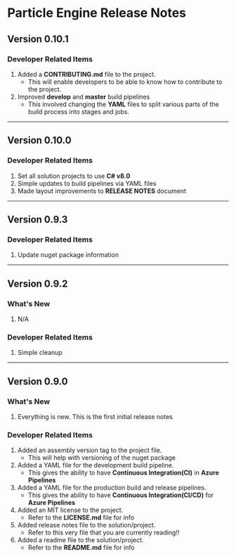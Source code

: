 # **Particle Engine Release Notes**

## **Version 0.10.1**

### **Developer Related Items**

1. Added a **CONTRIBUTING.md** file to the project.
   * This will enable developers to be able to know how to contribute to the project.
2. Improved **develop** and **master** build pipelines
   * This involved changing the **YAML** files to split various parts of the build process into stages and jobs.

---

## **Version 0.10.0**

### **Developer Related Items**

1. Set all solution projects to use **C# v8.0**
2. Simple updates to build pipelines via YAML files
3. Made layout improvements to **RELEASE NOTES** document

---

## **Version 0.9.3**

### **Developer Related Items**

1. Update nuget package information

---

## **Version 0.9.2**

### **What's New**
1. N/A


### **Developer Related Items**

1. Simple cleanup

---

## **Version 0.9.0**

### **What's New**

1. Everything is new.  This is the first initial release notes


### **Developer Related Items**

1. Added an assembly version tag to the project file.
   * This will help with versioning of the nuget package
2. Added a YAML file for the development build pipeline.
   * This gives the ability to have **Continuous Integration(CI)** in **Azure Pipelines**
3. Added a YAML file for the production build and release pipelines.
   * This gives the ability to have **Continuous Integration(CI/CD)** for **Azure Pipelines**
4. Added an MIT license to the project.
   * Refer to the **LICENSE.md** file for info
5. Added release notes file to the solution/project.
   * Refer to this very file that you are currently reading!!
6. Added a readme file to the solution/project.
   * Refer to the **README.md** file for info
